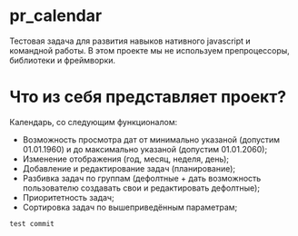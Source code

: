 # pr_calendar

Тестовая задача для развития навыков нативного javascript и командной работы. В этом проекте мы не используем препроцессоры, библиотеки и фреймворки.

# Что из себя представляет проект?

 Календарь, со следующим функционалом:
 - Возможность просмотра дат от минимально указаной (допустим 01.01.1960) и до максимально указаной (допустим 01.01.2060);
 - Изменение отображения (год, месяц, неделя, день);
 - Добавление и редактирование задач (планирование);
 - Разбивка задач по группам (дефолтные + дать возможность пользователю создавать свои и редактировать дефолтные);
 - Приоритетность задач;
 - Сортировка задач по вышеприведённым параметрам;
 
 ```
 test commit
 ```
